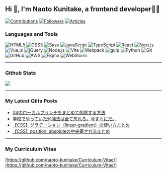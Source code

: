 ## Hi 👋, I'm Naoto Kunitake, a frontend developer👨‍💻

<div>
  <a href="https://qiita.com/ushi_osushi"><img src="https://badgen.org/img/qiita/ushi_osushi/contributions?style=flat-square" alt="Contributions" /></a>
  <a href="https://qiita.com/ushi_osushi"><img src="https://badgen.org/img/qiita/ushi_osushi/followers?style=flat-square" alt="Followers" /></a>
  <a href="https://qiita.com/ushi_osushi"><img src="https://badgen.org/img/qiita/ushi_osushi/articles?style=flat-square" alt="Articles" /></a>
</div>  

### Languages and Tools
<p>
  <img alt="HTML5" src="https://img.shields.io/badge/-HTML5-E34F26?style=flat-square&logo=html5&logoColor=white" />
  <img alt="CSS3" src="https://img.shields.io/badge/CSS3-%231572B6.svg?style=flat-square&logo=css3&logoColor=white" />
  <img alt="Sass" src="https://img.shields.io/badge/-Sass-CC6699?style=flat-square&logo=sass&logoColor=white" />
  <img alt="JavaScript" src="https://img.shields.io/badge/JavaScript-%23323330.svg?style=flat-square&logo=javascript&logoColor=%23F7DF1E" />
  <img alt="TypeScript" src="https://img.shields.io/badge/-TypeScript-007ACC?style=flat-square&logo=typescript&logoColor=white" />
  <img alt="React" src="https://img.shields.io/badge/-React-45b8d8?style=flat-square&logo=react&logoColor=white" />
  <img alt="Next.js" src="https://img.shields.io/badge/Next.js-black?style=flat-square&logo=next.js&logoColor=white" />
  <img alt="Vue.js" src="https://img.shields.io/badge/Vue.js-%2335495e.svg?style=flat-square&logo=vuedotjs&logoColor=%234FC08D" />
  <img alt="jQuery" src="https://img.shields.io/badge/jQuery-%230769AD.svg?style=flat-square&logo=jquery&logoColor=white" />
  <img alt="Node.js" src="https://img.shields.io/badge/Node.js-43853d?style=flat-square&logo=Node.js&logoColor=white" />
  <img alt="Vite" src="https://img.shields.io/badge/Vite-%23646CFF.svg?style=flat-square&logo=vite&logoColor=white" />
  <img alt="Webpack" src="https://img.shields.io/badge/-webpack-8DD6F9?style=flat-square&logo=webpack&logoColor=white" /> 
  <img alt="gulp" src="https://img.shields.io/badge/gulp-%23CF4647.svg?style=flat-square&logo=gulp&logoColor=white" />
  <img alt="Python" src="https://img.shields.io/badge/Python-3670A0?style=flat-square&logo=python&logoColor=ffdd54" />
  <img alt="Git" src="https://img.shields.io/badge/Git-F05032?style=flat-square&logo=git&logoColor=white" />
  <img alt="GitHub" src="https://img.shields.io/badge/GitHub-%23121011.svg?style=flat-square&logo=github&logoColor=white" />
  <img alt="AWS" src="https://img.shields.io/badge/AWS-%23FF9900.svg?style=flat-square&logo=amazon-aws&logoColor=white" />
  <img alt="Figma" src="https://img.shields.io/badge/Figma-%23F24E1E.svg?style=flat-square&logo=figma&logoColor=white" />
  <img alt="WebStorm" src="https://img.shields.io/badge/WebStorm-143?style=flat-square&logo=webstorm&logoColor=white&color=black" />

---

### Github Stats  
<div align="">
<img src="https://github-profile-trophy.vercel.app/?username=naoto-kunitake" />
</div>

---

### My Latest Qiita Posts

<!-- BLOG-POST-LIST:START -->
- [Gitのローカルブランチをまとめて削除する方法](https://qiita.com/ushi_osushi/items/5666f482e8cbe6a1df98)
- [学校でやっていた勉強法は全て忘れろ。今すぐにだ。](https://qiita.com/ushi_osushi/items/ae87bd1f59b3f28d4d3d)
- [【CSS】グラデーション（linear-gradient）の使い方まとめ](https://qiita.com/ushi_osushi/items/eb67e2650def63b05e1a)
- [【CSS】position: absoluteの中央寄せ方法まとめ](https://qiita.com/ushi_osushi/items/d9f0c8990b2e807969d2)
<!-- BLOG-POST-LIST:END -->

---

### My Curriculum Vitae
[https://github.com/naoto-kunitake/Curriculum-Vitae/](https://github.com/naoto-kunitake/Curriculum-Vitae/)
